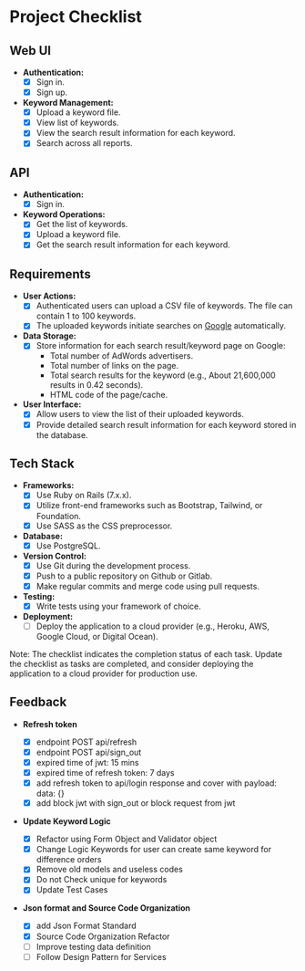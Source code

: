 # Project Checklist

## Web UI

- **Authentication:**
  - [x] Sign in.
  - [x] Sign up.

- **Keyword Management:**
  - [x] Upload a keyword file.
  - [x] View list of keywords.
  - [x] View the search result information for each keyword.
  - [x] Search across all reports.

## API

- **Authentication:**
  - [x] Sign in.

- **Keyword Operations:**
  - [x] Get the list of keywords.
  - [x] Upload a keyword file.
  - [x] Get the search result information for each keyword.

## Requirements

- **User Actions:**
  - [x] Authenticated users can upload a CSV file of keywords. The file can contain 1 to 100 keywords.
  - [x] The uploaded keywords initiate searches on [Google](http://www.google.com) automatically.

- **Data Storage:**
  - [x] Store information for each search result/keyword page on Google:
    - Total number of AdWords advertisers.
    - Total number of links on the page.
    - Total search results for the keyword (e.g., About 21,600,000 results in 0.42 seconds).
    - HTML code of the page/cache.

- **User Interface:**
  - [x] Allow users to view the list of their uploaded keywords.
  - [x] Provide detailed search result information for each keyword stored in the database.

## Tech Stack

- **Frameworks:**
  - [x] Use Ruby on Rails (7.x.x).
  - [x] Utilize front-end frameworks such as Bootstrap, Tailwind, or Foundation.
  - [x] Use SASS as the CSS preprocessor.

- **Database:**
  - [x] Use PostgreSQL.

- **Version Control:**
  - [x] Use Git during the development process.
  - [x] Push to a public repository on Github or Gitlab.
  - [x] Make regular commits and merge code using pull requests.

- **Testing:**
  - [x] Write tests using your framework of choice.

- **Deployment:**
  - [ ] Deploy the application to a cloud provider (e.g., Heroku, AWS, Google Cloud, or Digital Ocean).

Note: The checklist indicates the completion status of each task. Update the checklist as tasks are completed, and consider deploying the application to a cloud provider for production use.

## Feedback

- **Refresh token**

  - [x] endpoint POST api/refresh
  - [x] endpoint POST api/sign_out
  - [x] expired time of jwt: 15 mins
  - [x] expired time of refresh token: 7 days
  - [x] add refresh token to api/login response and cover with payload: data: {}
  - [x] add block jwt with sign_out or block request from jwt

- **Update Keyword Logic**
  - [x] Refactor using Form Object and Validator object
  - [x] Change Logic Keywords for user can create same keyword for difference orders
  - [x] Remove old models and useless codes
  - [x] Do not Check unique for keywords
  - [x] Update Test Cases

- **Json format and Source Code Organization**
  - [x] add Json Format Standard
  - [x] Source Code Organization Refactor
  - [ ] Improve testing data definition
  - [ ] Follow Design Pattern for Services

